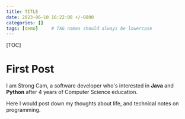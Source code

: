 ```yaml
---
title: TITLE
date: 2023-06-10 16:22:00 +/-0800
categories: []
tags: [demo]     # TAG names should always be lowercase
---
```


[TOC]


# First Post
I am Strong Cam, a software developer who's interested in **Java** and  **Python** after 4 years of Computer Science education.

Here I would post down my thoughts about life, and technical notes on programming.

